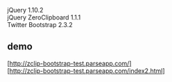 jQuery 1.10.2  
jQuery ZeroClipboard 1.1.1  
Twitter Bootstrap 2.3.2 

## demo
[http://zclip-bootstrap-test.parseapp.com/]  
[http://zclip-bootstrap-test.parseapp.com/index2.html]
